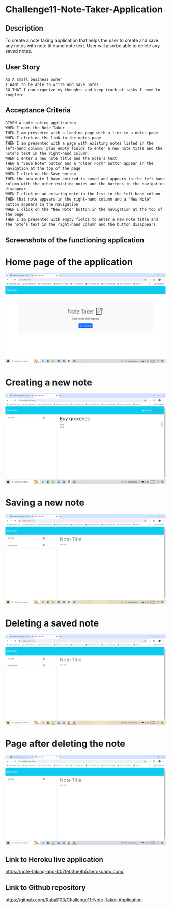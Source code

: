 # Challenge11-Note-Taker-Application

## Description

To create a note taking application that helps the user to create and save any notes with note title and note text. User will also be able to delete any saved notes. 

## User Story

```
AS A small business owner
I WANT to be able to write and save notes
SO THAT I can organize my thoughts and keep track of tasks I need to complete
```

## Acceptance Criteria

```
GIVEN a note-taking application
WHEN I open the Note Taker
THEN I am presented with a landing page with a link to a notes page
WHEN I click on the link to the notes page
THEN I am presented with a page with existing notes listed in the left-hand column, plus empty fields to enter a new note title and the note’s text in the right-hand column
WHEN I enter a new note title and the note’s text
THEN a "Save Note" button and a "Clear Form" button appear in the navigation at the top of the page
WHEN I click on the Save button
THEN the new note I have entered is saved and appears in the left-hand column with the other existing notes and the buttons in the navigation disappear
WHEN I click on an existing note in the list in the left-hand column
THEN that note appears in the right-hand column and a "New Note" button appears in the navigation
WHEN I click on the "New Note" button in the navigation at the top of the page
THEN I am presented with empty fields to enter a new note title and the note’s text in the right-hand column and the button disappears
```

## Screenshots of the functioning application

# Home page of the application
![Home page of the application](./images/homePage.png)

# Creating a new note
![creating a new note](./images/newNote.png)

# Saving a new note
![saving a new note](./images/savedNewNote.png)

# Deleting a saved note
![deleting a saved note](./images/deleteSavedNote.png)

# Page after deleting the note
![page after deleting the note](./images/afterDeletionPage.png)



## Link to Heroku live application
https://note-taking-app-b07fe03be9b5.herokuapp.com/


## Link to Github repository
https://github.com/Rubal103/Challenge11-Note-Taker-Application












